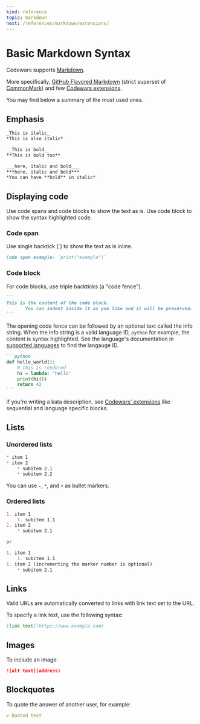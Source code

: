 ```yaml
---
kind: reference
topic: markdown
next: /references/markdown/extensions/
---
```




# Basic Markdown Syntax

Codewars supports [Markdown][wiki-markdown].

More specifically, [GitHub Flavored Markdown][gfm] (strict superset of [CommonMark][common-mark]) and few [Codewars extensions][extensions].

You may find below a summary of the most used ones.




## Emphasis

```markdown
_This is italic_
*This is also italic*

__This is bold__
**This is bold too**

___here, italic and bold___
***here, italic and bold***
*You can have **bold** in italic*
```






## Displaying code

Use code spans and code blocks to show the text as is. Use code block to show the syntax highlighted code.

### Code span

Use single backtick (\`) to show the text as is inline.

```markdown
Code span example: `print("example")`
```

### Code block

For code blocks, use triple backticks (a "code fence").

````markdown
```
This is the content of the code block.
       You can indent inside it as you like and it will be preserved.
```
````

The opening code fence can be followed by an optional text called the info string. When the info string is a valid language ID, `python` for example, the content is syntax highlighted.
See the language's documentation in [supported languages](/languages/) to find the langauge ID.

````markdown
```python
def hello_world():
    # this is rendered
    hi = lambda: 'hello'
    print(hi())
    return 42 
```
````

If you're writing a kata description, see [Codewars' extensions][extensions] like sequential and language specific blocks.






## Lists

### Unordered lists

```markdown
* item 1
* item 2
    * subitem 2.1
    * subitem 2.2
```

You can use `-`, `*`, and `+` as bullet markers.

### Ordered lists

```markdown
1. item 1
    1. subitem 1.1
2. item 2
    * subitem 2.1

or

1. item 1
    1. subitem 1.1
1. item 2 (incrementing the marker number is optional)
    * subitem 2.1
```


## Links

Valid URLs are automatically converted to links with link text set to the URL.

To specify a link text, use the following syntax:

```markdown
[link text](https://www.example.com)
```






## Images

To include an image:

```markdown
![alt text](address)
```



## Blockquotes

To quote the answer of another user, for example:

```markdown
> Quoted text
```







<!--
TODO Add tutorial for writing readable comment with Markdown
TODO Add tutorial for formatting kata description
-->

[wiki-markdown]: https://en.wikipedia.org/wiki/Markdown
[common-mark]: https://commonmark.org/
[gfm]: https://github.github.com/gfm/
[extensions]: /references/markdown/extensions/
